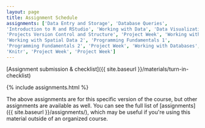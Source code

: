 ```yaml
---
layout: page
title: Assignment Schedule
assignments: ['Data Entry and Storage', 'Database Queries',
'Introduction to R and RStudio', 'Working with Data', 'Data Visualization',
'Projects Version Control and Structure', 'Project Week', 'Working with Spatial Data',
'Working with Spatial Data 2', 'Programming Fundamentals 1',
'Programming Fundamentals 2', 'Project Week', 'Working with Databases',
'Knitr', 'Project Week', 'Project Week']
---
```


[Assignment submission & checklist]({{ site.baseurl }}/materials/turn-in-checklist)

{% include assignments.html %}

The above assignments are for this specific version of the course, but other
assignments are available as well. You can see the full list of
[assignments]({{ site.baseurl }}/assignments/), which may be useful if you're using this material
outside of an organized course.

<!-- Schedule Management
- Update the `assignments:` list with `title:` from `assignments/` files. 
- Add 'Template' to `assignments:` to view the course template from `docs/`. 
- The remaining content should be left AS IS.
-->
